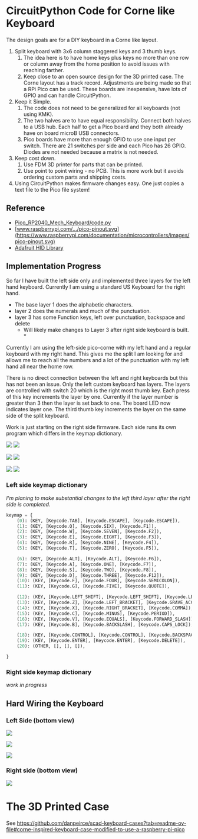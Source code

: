 # CircuitPython Code for Corne like Keyboard

The design goals are for a DIY keyboard in a Corne like layout. 

1. Split keyboard with 3x6 column staggered keys and 3 thumb keys. 
    1. The idea here is to have home keys plus keys no more than one row or column away from the home position 
	   to avoid issues with reaching farther.
	2. Keep close to an open source design for the 3D printed case. The Corne layout has a track record. Adjustments are being made
	   so that a RPi Pico can be used. These boards are inexpensive, have lots of GPIO and can handle CircuitPython.
2. Keep it Simple. 
    1. The code does not need to be generalized for all keyboards (not using KMK). 
	2. The two halves are to have equal responsibility. Connect both halves to a USB hub. 
	   Each half to get a Pico board and they both already have on board microB USB connectors.
	3. Pico boards have more than enough GPIO to use one input per switch. There are 21 switches per side and each Pico has 26 
	   GPIO. Diodes are not needed because a matrix is not needed.
3. Keep cost down. 
    1. Use FDM 3D printer for parts that can be printed.
	2. Use point to point wiring - no PCB. This is more work but it avoids ordering custom parts and shipping costs.
4.  Using CircuitPython makes firmware changes easy. One just copies a text file to the Pico file system!
	

## Reference

* [Pico_RP2040_Mech_Keyboard/code.py](https://github.com/adafruit/Adafruit_Learning_System_Guides/blob/main/Pico_RP2040_Mech_Keyboard/code.py)
* [www.raspberrypi.com/.../pico-pinout.svg](https://www.raspberrypi.com/documentation/microcontrollers/images/pico-pinout.svg)
* [Adafruit HID Library](https://docs.circuitpython.org/projects/hid/en/latest/)

## Implementation Progress

So far I have built the left side only and implemented three layers for the left hand keyboard. 
Currently I am using a standard US Keyboard for the right hand.

* The base layer 1 does the alphabetic characters.
* layer 2 does the numerals and much of the punctuation.
* layer 3 has some Function keys, left over punctuation, backspace and delete
    * Will likely make changes to Layer 3 after right side keyboard is built. *

Currently I am using the left-side pico-corne with my left hand and a regular keyboard with my right hand. This gives me the split I am looking
for and allows me to reach all the numbers and a lot of the punctuation with my left hand all near the home row.

There is no direct connection between the left and right keyboards but this has not been an issue. Only the left custom keyboard has layers.
The layers are controlled with switch 20 which is the right most thumb key. Each press of this key increments the layer by one. Currently if 
the layer number is greater than 3 then the layer is set back to one. The board LED now indicates layer one. The third thumb key increments the layer
on the same side of the split keyboard.

Work is just starting on the right side firmware. Each side runs its own program which differs in the keymap dictionary. 

![](Layer1.png)  ![](Layer1R.png)

![](Layer2.png)  ![](Layer2R.png)

![](Layer3.png)  ![](Layer3R.png)

### Left side keymap dictionary

*I'm planing to make substantial changes to the left third layer after the right side is completed.*

~~~~python
keymap = {
    (0): (KEY, [Keycode.TAB], [Keycode.ESCAPE], [Keycode.ESCAPE]),
    (1): (KEY, [Keycode.Q], [Keycode.SIX], [Keycode.F1]),
    (2): (KEY, [Keycode.W], [Keycode.SEVEN], [Keycode.F2]),
    (3): (KEY, [Keycode.E], [Keycode.EIGHT], [Keycode.F3]),
    (4): (KEY, [Keycode.R], [Keycode.NINE], [Keycode.F4]),
    (5): (KEY, [Keycode.T], [Keycode.ZERO], [Keycode.F5]),

    (6): (KEY, [Keycode.ALT], [Keycode.ALT], [Keycode.F6]),
    (7): (KEY, [Keycode.A], [Keycode.ONE], [Keycode.F7]),
    (8): (KEY, [Keycode.S], [Keycode.TWO], [Keycode.F8]),
    (9): (KEY, [Keycode.D], [Keycode.THREE], [Keycode.F12]), 
    (10): (KEY, [Keycode.F], [Keycode.FOUR], [Keycode.SEMICOLON]),
    (11): (KEY, [Keycode.G], [Keycode.FIVE], [Keycode.QUOTE]),

    (12): (KEY, [Keycode.LEFT_SHIFT], [Keycode.LEFT_SHIFT], [Keycode.LEFT_SHIFT]),
    (13): (KEY, [Keycode.Z], [Keycode.LEFT_BRACKET], [Keycode.GRAVE_ACCENT]), 
    (14): (KEY, [Keycode.X], [Keycode.RIGHT_BRACKET], [Keycode.COMMA]),
    (15): (KEY, [Keycode.C], [Keycode.MINUS], [Keycode.PERIOD]),
    (16): (KEY, [Keycode.V], [Keycode.EQUALS], [Keycode.FORWARD_SLASH]),
    (17): (KEY, [Keycode.B], [Keycode.BACKSLASH], [Keycode.CAPS_LOCK]),

    (18): (KEY, [Keycode.CONTROL], [Keycode.CONTROL], [Keycode.BACKSPACE]),
    (19): (KEY, [Keycode.ENTER], [Keycode.ENTER], [Keycode.DELETE]),
    (20): (OTHER, [], [], []),

}
~~~~

### Right side keymap dictionary

*work in progress*

## Hard Wiring the Keyboard

### Left Side (bottom view)

![](img/pico-corne-left-build05-und.png)

![](img/pico.png)

![](img/pico-corne-left-build04-und-w.png)

### Right side (bottom view)

![](img/LayerRw.png)

# The 3D Printed Case

See https://github.com/danpeirce/scad-keyboard-cases?tab=readme-ov-file#corne-inspired-keyboard-case-modified-to-use-a-raspberry-pi-pico
